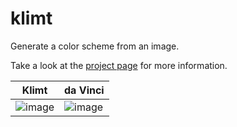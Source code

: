 klimt
=====

Generate a color scheme from an image.

Take a look at the [project page](http://jordan.matelsky.com/sketch/klimt/) for more information.

|  Klimt  | da Vinci |
|----|----|
| ![image](https://cloud.githubusercontent.com/assets/693511/13205243/fb0ed96e-d8b1-11e5-8961-370fd7971873.png) | ![image](https://cloud.githubusercontent.com/assets/693511/13205295/4aa0b2f8-d8b3-11e5-84dd-152d5e508078.png) |
